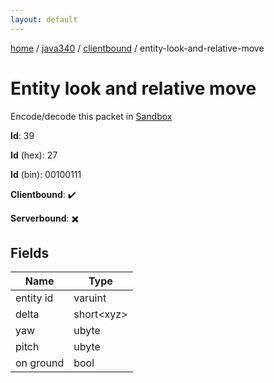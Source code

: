```yaml
---
layout: default
---
```


[home](/)  /  [java340](/protocol/java340)  /  [clientbound](/protocol/java340/clientbound)  /  entity-look-and-relative-move

# Entity look and relative move

Encode/decode this packet in [Sandbox](../../../sandbox/java340#Clientbound.EntityLookAndRelativeMove)

**Id**: 39

**Id** (hex): 27

**Id** (bin): 00100111

**Clientbound**: ✔️

**Serverbound**: ✖️

## Fields

Name | Type
---|---
entity id | varuint
delta | short&lt;xyz&gt;
yaw | ubyte
pitch | ubyte
on ground | bool
